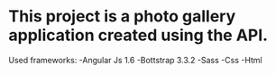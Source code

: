# This project is a photo gallery application created using the API.
Used frameworks:
-Angular Js 1.6
-Bottstrap 3.3.2
-Sass
-Css
-Html
